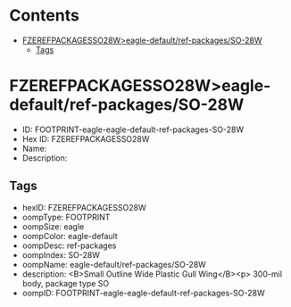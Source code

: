 



Contents
========

* [FZEREFPACKAGESSO28W>eagle-default/ref-packages/SO-28W](#fzerefpackagesso28weagle-defaultref-packagesso-28w)
	* [Tags](#tags)

# FZEREFPACKAGESSO28W>eagle-default/ref-packages/SO-28W

- ID: FOOTPRINT-eagle-eagle-default-ref-packages-SO-28W
- Hex ID: FZEREFPACKAGESSO28W
- Name: 
- Description: 

## Tags

- hexID: FZEREFPACKAGESSO28W
- oompType: FOOTPRINT
- oompSize: eagle
- oompColor: eagle-default
- oompDesc: ref-packages
- oompIndex: SO-28W
- oompName: eagle-default/ref-packages/SO-28W
- description: &lt;B&gt;Small Outline Wide Plastic Gull Wing&lt;/B&gt;&lt;p&gt;&#xD;
300-mil body, package type SO
- oompID: FOOTPRINT-eagle-eagle-default-ref-packages-SO-28W
